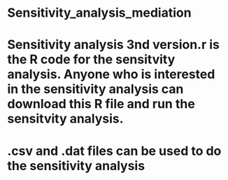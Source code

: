 # Sensitivity_analysis_mediation
# Sensitivity analysis 3nd version.r is the R code for the sensitvity analysis. Anyone who is interested in the sensitivity analysis can download this R file and run the sensitvity analysis.
# .csv and .dat files can be used to do the sensitivity analysis

